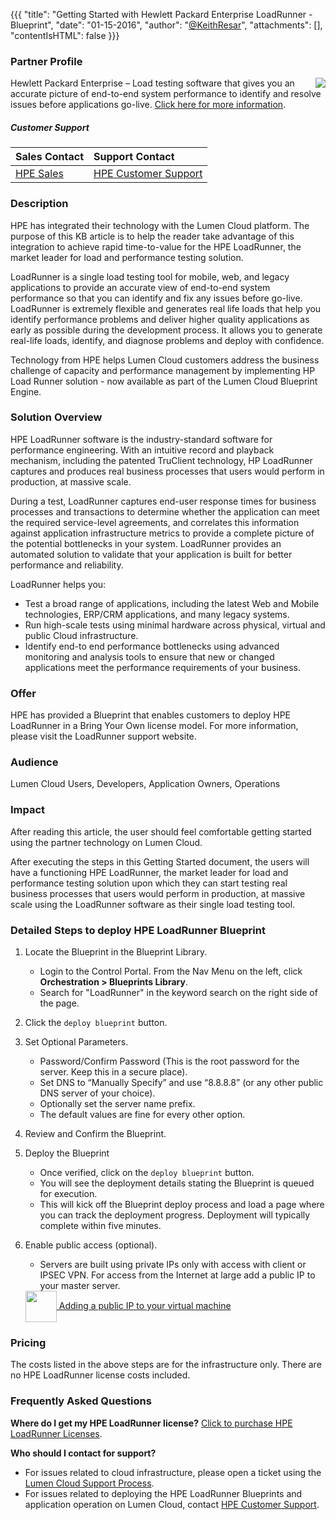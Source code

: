 {{{
  "title": "Getting Started with Hewlett Packard Enterprise LoadRunner - Blueprint",
  "date": "01-15-2016",
  "author": "<a href='https://twitter.com/KeithResar'>@KeithResar</a>",
  "attachments": [],
  "contentIsHTML": false
}}}

### Partner Profile
<img src="../../images/hpe/hpe-logo.png" style="border:0;float:right;">

Hewlett Packard Enterprise – Load testing software that gives you an accurate picture of end-to-end system performance to identify and resolve issues
before applications go-live. [Click here for more information](http://www8.hp.com/us/en/software-solutions/loadrunner-load-testing/).

##### Customer Support
| Sales Contact | Support Contact	|
|:-	|	:-	|
| [HPE Sales](https://saas.hpe.com/buy/loadrunner?utm_source=hp.com&utm_medium=referral&utm_term=lr&utm_content=buy_flow&utm_campaign=hp.com_redirects) | [HPE Customer Support](http://community.hpe.com/t5/LoadRunner-Performance-Center/tkb-p/lr_pc_tkb) |

### Description
HPE has integrated their technology with the Lumen Cloud platform. The purpose of this KB article is to help the reader take advantage of this integration to achieve rapid time-to-value for the HPE LoadRunner, the market leader for load and performance testing solution.

LoadRunner is a single load testing tool for mobile, web, and legacy applications to provide an accurate view of end-to-end system performance so that you can identify and fix any issues before go-live. LoadRunner is extremely flexible and generates real life loads that help you identify performance problems and deliver higher quality applications as early as possible during the development process. It allows you to generate real-life loads, identify, and diagnose problems and deploy with confidence.

Technology from HPE helps Lumen Cloud customers address the business challenge of capacity and performance management by implementing HP Load Runner solution - now available as part of the Lumen Cloud Blueprint Engine.


### Solution Overview
HPE LoadRunner software is the industry-standard software for performance engineering. With an intuitive record and playback mechanism, including the patented TruClient technology, HP LoadRunner captures and produces real business processes that users would perform in production, at massive scale.

During a test, LoadRunner captures end-user response times for business processes and transactions to determine whether the application can meet the required service-level agreements, and correlates this information against application infrastructure metrics to provide a complete picture of the potential bottlenecks in your system. LoadRunner provides an automated solution to validate that your application is built for better performance and reliability.

LoadRunner helps you:
* Test a broad range of applications, including the latest Web and Mobile technologies, ERP/CRM applications, and many legacy systems.
* Run high-scale tests using minimal hardware across physical, virtual and public Cloud infrastructure.
* Identify end-to end performance bottlenecks using advanced monitoring and analysis tools to ensure that new or changed applications meet the performance requirements of your business.

### Offer
HPE has provided a Blueprint that enables customers to deploy HPE LoadRunner in a Bring Your Own license model. For more information, please visit the LoadRunner support website.

### Audience
Lumen Cloud Users, Developers, Application Owners, Operations

### Impact
After reading this article, the user should feel comfortable getting started using the partner technology on Lumen Cloud.

After executing the steps in this Getting Started document, the users will have a functioning HPE LoadRunner, the market leader for load and performance testing solution upon which they can start testing real business processes that users would perform in production, at massive scale using the LoadRunner software as their single load testing tool.

### Detailed Steps to deploy HPE LoadRunner Blueprint
1. Locate the Blueprint in the Blueprint Library.
   * Login to the Control Portal. From the Nav Menu on the left, click **Orchestration > Blueprints Library**.
   * Search for "LoadRunner" in the keyword search on the right side of the page.

2. Click the `deploy blueprint` button.

3. Set Optional Parameters.
   * Password/Confirm Password (This is the root password for the server. Keep this in a secure place).
   * Set DNS to “Manually Specify” and use “8.8.8.8” (or any other public DNS server of your choice).
   * Optionally set the server name prefix.
   * The default values are fine for every other option.

4. Review and Confirm the Blueprint.

5. Deploy the Blueprint
   * Once verified, click on the `deploy blueprint` button.
   * You will see the deployment details stating the Blueprint is queued for execution.
   * This will kick off the Blueprint deploy process and load a page where you can track the deployment progress. Deployment will typically complete within five minutes.

6. Enable public access (optional).
   * Servers are built using private IPs only with access with client or IPSEC VPN. For access from the Internet at large add a public IP to your master server.

   <a href="../../Network/Lumen Cloud/how-to-add-public-ip-to-virtual-machine.md">
     <img style="border:0;width:50px;vertical-align:middle;" src="../../images/shared_assets/fw_icon.png">
     Adding a public IP to your virtual machine
   </a>

### Pricing
The costs listed in the above steps are for the infrastructure only. There are no HPE LoadRunner license costs included.


### Frequently Asked Questions
**Where do I get my HPE LoadRunner license?**
[Click to purchase HPE LoadRunner Licenses](https://saas.hpe.com/buy/loadrunner?utm_source=hp.com&utm_medium=referral&utm_term=lr&utm_content=buy_flow&utm_campaign=hp.com_redirects).


**Who should I contact for support?**
* For issues related to cloud infrastructure, please open a ticket using the [Lumen Cloud Support Process](../../Support/how-do-i-report-a-support-issue.md).
* For issues related to deploying the HPE LoadRunner Blueprints and application operation on Lumen Cloud, contact [HPE Customer Support](http://community.hpe.com/t5/LoadRunner-Performance-Center/tkb-p/lr_pc_tkb).
